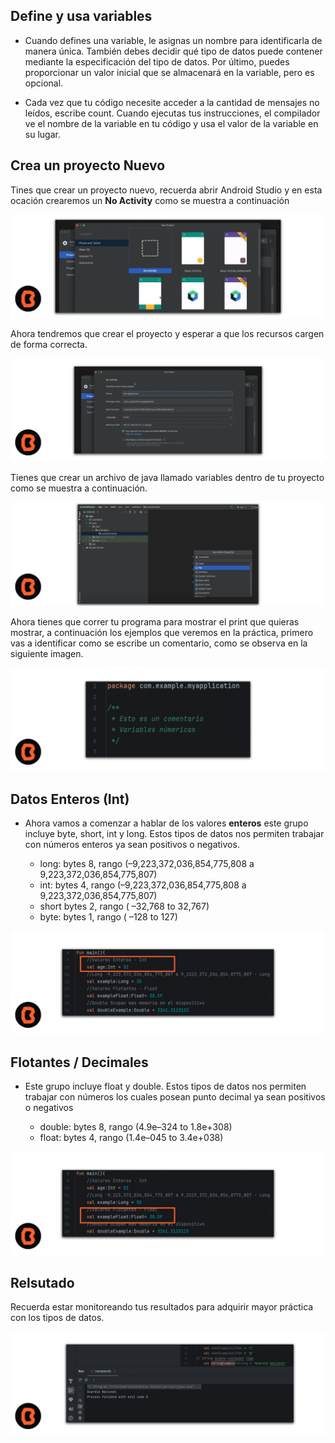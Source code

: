 ## Define y usa variables

* Cuando defines una variable, le asignas un nombre para identificarla de manera única. También debes decidir qué tipo de datos puede contener mediante la especificación del tipo de datos. Por último, puedes proporcionar un valor inicial que se almacenará en la variable, pero es opcional.

* Cada vez que tu código necesite acceder a la cantidad de mensajes no leídos, escribe count. Cuando ejecutas tus instrucciones, el compilador ve el nombre de la variable en tu código y usa el valor de la variable en su lugar.

## Crea un proyecto Nuevo

Tines que crear un proyecto nuevo, recuerda abrir Android Studio y en esta ocación crearemos un **No Activity** como se muestra a continuación

 ![Creando Proyecto Android Studio](img/01.png)

 Ahora tendremos que crear el proyecto y esperar a que los recursos cargen de forma correcta.

  ![Creando Proyecto Android Studio](img/02.png)

Tienes que crear un archivo de java llamado variables dentro de tu proyecto como se muestra a continuación.

  ![Creando Proyecto Android Studio](img/03.png)

Ahora tienes que correr tu programa para mostrar el print que quieras mostrar, a continuación los ejemplos que veremos en la práctica, primero vas a identificar como se escribe un comentario, como se observa en la siguiente imagen.

   ![Creando Proyecto Android Studio](img/p01.png)

## Datos Enteros (Int)

  * Ahora vamos a comenzar a hablar de los valores **enteros** este grupo incluye byte, short, int y long. Estos tipos de datos nos permiten trabajar con números enteros ya sean positivos o negativos.

    - long: bytes 8, rango (–9,223,372,036,854,775,808 a 9,223,372,036,854,775,807) 
    - int: bytes 4, rango (–9,223,372,036,854,775,808 a 9,223,372,036,854,775,807)
    - short bytes 2, rango (	–32,768 to 32,767)
    - byte: bytes 1, rango (	–128 to 127)

![Creando Proyecto Android Studio](img/int.png)

## Flotantes / Decimales

* Este grupo incluye float y double. Estos tipos de datos nos permiten trabajar con números los cuales posean punto decimal ya sean positivos o negativos

    - double: bytes 8, rango (4.9e–324 to 1.8e+308) 
    - float: bytes 4, rango (1.4e–045 to 3.4e+038)

![Creando Proyecto Android Studio](img/float.png)

## Relsutado

Recuerda estar monitoreando tus resultados para adquirir mayor práctica con los tipos de datos.

![Creando Proyecto Android Studio](img/resultado.png)
